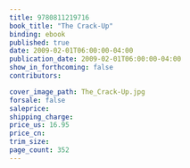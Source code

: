 ```yaml
---
title: 9780811219716
book_title: "The Crack-Up"
binding: ebook
published: true
date: 2009-02-01T06:00:00-04:00
publication_date: 2009-02-01T06:00:00-04:00
show_in_forthcoming: false
contributors:

cover_image_path: The_Crack-Up.jpg
forsale: false
saleprice:
shipping_charge:
price_us: 16.95
price_cn:
trim_size:
page_count: 352
---
```


